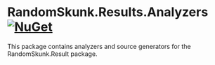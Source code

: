 # RandomSkunk.Results.Analyzers [![NuGet](https://img.shields.io/nuget/vpre/RandomSkunk.Results.Analyzers.svg)](https://www.nuget.org/packages/RandomSkunk.Results.Analyzers)

This package contains analyzers and source generators for the RandomSkunk.Result package.
